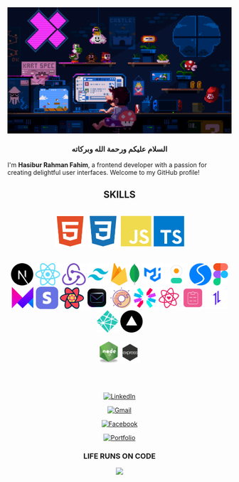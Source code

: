 <img src="./code3.gif" />

  <h3 align="center">السلام عليكم ورحمة الله وبركاته</h3>
  
I'm **Hasibur Rahman Fahim**, a frontend developer with a passion for creating delightful user interfaces. Welcome to my GitHub profile!

 
 <h2 font="bold" align="center">SKILLS</h2>
</td><td valign="top" width="33%">
  <br/>
  
  

 <div align="center">  
    <img alt="HTML" height="70"  src="./html2.svg" />
    <img alt="HTML"  height="70" src="./css2.svg" />
    <img alt="JavaScript"  height="70"  src="./js2.svg" />
    <img alt="TypeScript"   height="70" src="./ts2.svg" />
</div>         
<br/><br/>         
 
<div align="center">  
  <img alt="NODEJS" height="50"   src="./nextjs2.svg" />
   <img alt="NODEJS" height="50"   src="./react.png" />
    <img alt="NODEJS" height="50"   src="./redux.png" />
     <img alt="NODEJS" height="50"  src="./tailwind.png"/>
    <img alt="NODEJS" height="50"   src="./Firebase.png" />
         <img alt="NODEJS" height="50"   src="./mongodb.png"/>
      <img alt="NODEJS" height="50"  src="./mui.png" />
      <img alt="NODEJS" height="50"  src="./dausiui.svg" />
       <img alt="NODEJS" height="50"  src="./swiper.svg"/>
         <img alt="NODEJS" height="50"   src="./figma.png"/>
         <img alt="NODEJS" height="50"   src="./framer.png"/>
         <img alt="NODEJS" height="50"   src="./stripe.webp"/>
         <img alt="NODEJS" height="50"   src="./reactquery.png"/>
         <img alt="NODEJS" height="50"   src="./resendd.png"/>
         <img alt="NODEJS" height="50"   src="./sal.png"/>
         <img alt="NODEJS" height="50"   src="./jwt2.svg"/>
         <img alt="NODEJS" height="50"   src="./ricon.svg"/>
         <img alt="NODEJS" height="50"   src="./reactform.svg"/>
         <img alt="NODEJS" height="50"   src="./axios.png"/>
         <img alt="NODEJS" height="50"   src="./netlify.svg"/>
         <img alt="NODEJS" height="50"   src="./vercel.png"/>  
</div>         
<br/>   

 <div align="center">  
    <img alt="NODEJS" height="50"  src="./node-js.png" />
    <img alt="EXPRESS"  height="50" src="./express.png" />
</div>
</td></tr></table>  

   
 <br/><br/>  
 <div align="center">  

 
  [![LinkedIn](https://img.shields.io/badge/LinkedIn-0077B5?style=flat-square&logo=linkedin&logoColor=white)](https://www.linkedin.com/in/hrfahimm)

 
  [![Gmail](https://img.shields.io/badge/Gmail-D14836?style=flat-square&logo=gmail&logoColor=white)](mailto:hrfahimm@gmail.com)

 
  [![Facebook](https://img.shields.io/badge/Facebook-1877F2?style=flat-square&logo=facebook&logoColor=white)](https://www.facebook.com/your-username)

 
  [![Portfolio](https://img.shields.io/badge/Portfolio-000000?style=flat-square&logo=vercel&logoColor=white)](http://hrfahimm.vercel.app)
 </div>
 
  <h3 align="center">LIFE RUNS ON CODE </h3>
  <p align="center">
    <img src="https://capsule-render.vercel.app/api?type=waving&color=gradient&height=100&section=footer"/>
    <!--      <img src="./footer.svg"/> -->
  </p>


<!-- <img margin="margin-auto" src="./68747470733a2f2f63617073756c652d72656e6465722e76657263656c2e6170702f6170693f747970653d776176696e6726636f6c6f723d6772616469656e74266865696768743d3130302673656374696f6e3d666f6f746572.svg" /> -->

